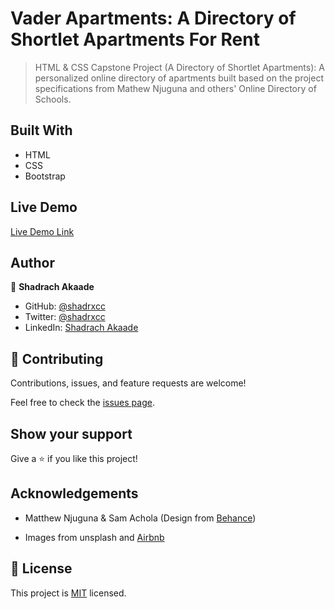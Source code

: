# Vader Apartments: A Directory of Shortlet Apartments For Rent
> HTML & CSS Capstone Project (A Directory of Shortlet Apartments): A personalized online directory of apartments built based on the project specifications from Mathew Njuguna and others' Online Directory of Schools.
## Built With 
* HTML 
* CSS 
* Bootstrap

## Live Demo
[Live Demo Link](https://shadrxcc.github.io/Directories-of-Shortlet-Apartments/)


## Author

👤 **Shadrach Akaade**

- GitHub: [@shadrxcc](https://github.com/shadrxcc)
- Twitter: [@shadrxcc](https://twitter.com/shadrxcc)
- LinkedIn: [Shadrach Akaade](https://www.linkedin.com/in/shadrach-akaade-24a375189/)

## 🤝 Contributing

Contributions, issues, and feature requests are welcome!

Feel free to check the [issues page](https://github.com/Ademola101/Bootstrap-Milestone/issues).

## Show your support

Give a ⭐️ if you like this project!

## Acknowledgements
* Matthew Njuguna & Sam Achola (Design from [Behance](https://www.behance.net/gallery/25563385/PatashuleKE))

* Images from unsplash and [Airbnb](https://www.airbnb.com/s/Lagos--Nigeria/homes?place_id=ChIJwYCC5iqLOxARy9nDZ6OHntw&refinement_paths%5B%5D=%2Fhomes)

## :page_with_curl: License
This project is [MIT](https://github.com/git/git-scm.com/blob/master/MIT-LICENSE.txt) licensed.